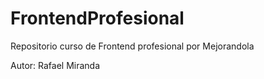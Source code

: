FrontendProfesional
===================

Repositorio curso de Frontend profesional por Mejorandola

Autor: Rafael Miranda
